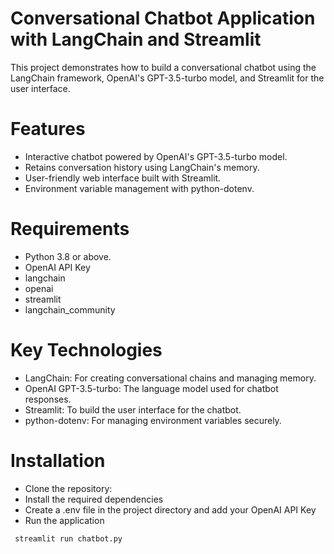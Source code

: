 # Conversational Chatbot Application with LangChain and Streamlit

This project demonstrates how to build a conversational chatbot using the LangChain framework, OpenAI's GPT-3.5-turbo model, and Streamlit for the user interface.

# Features
- Interactive chatbot powered by OpenAI's GPT-3.5-turbo model.
- Retains conversation history using LangChain's memory.
- User-friendly web interface built with Streamlit.
- Environment variable management with python-dotenv.

# Requirements
- Python 3.8 or above.
- OpenAI API Key
- langchain
- openai
- streamlit
- langchain_community

# Key Technologies
- LangChain: For creating conversational chains and managing memory.
- OpenAI GPT-3.5-turbo: The language model used for chatbot responses.
- Streamlit: To build the user interface for the chatbot.
- python-dotenv: For managing environment variables securely.

# Installation
- Clone the repository:
- Install the required dependencies
- Create a .env file in the project directory and add your OpenAI API Key
- Run the application

```python
 streamlit run chatbot.py
